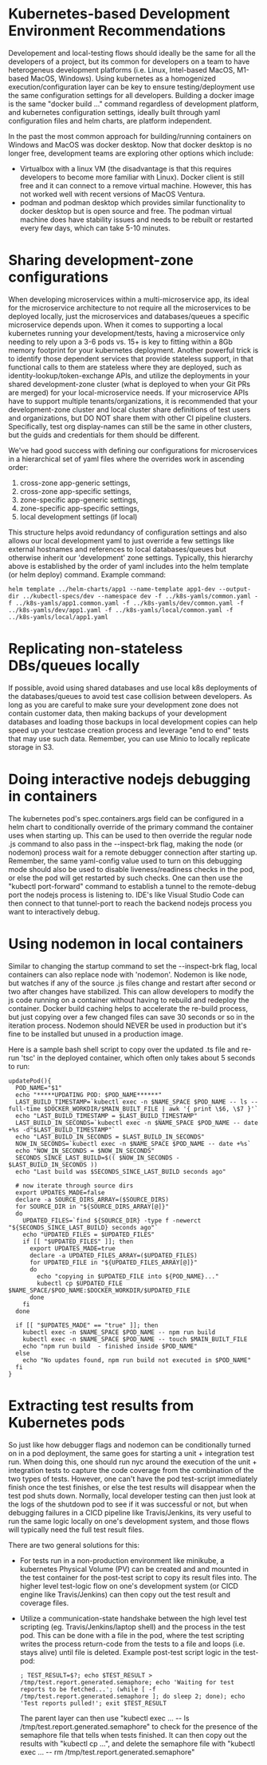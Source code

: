 # Kubernetes-based Development Environment Recommendations

Developement and local-testing flows should ideally be the same for all the developers of a project, but its
common for developers on a team to have heterogeneus development platforms (i.e. Linux, Intel-based MacOS, M1-based MacOS, Windows).
Using kubernetes as a homogenized execution/configuration layer can be key to ensure testing/deployment
use the same configuration settings for all developers.  Building a docker image is the same "docker build ..." command
regardless of development platform, and kubernetes configuration settings, ideally built through yaml configuration files and 
helm charts, are platform independent.

In the past the most common approach for building/running containers on Windows and MacOS
was docker desktop. Now that docker desktop is no longer free, development teams are exploring other
options which include:
* Virtualbox with a linux VM (the disadvantage is that this requires developers to become more
  familiar with Linux). Docker client is still free and it can connect to a remove virtual
  machine.  However, this has not worked well with recent versions of MacOS Ventura.
* podman and podman desktop which provides similar functionality to docker desktop but is
  open source and free.  The podman virtual machine does have stability issues and needs to be rebuilt
  or restarted every few days, which can take 5-10 minutes.

# Sharing development-zone configurations
When developing microservices within a multi-microservice app, its ideal for the microservice architecture to not require all the
microservices to be deployed locally, just the microservices and databases/queues a specific microservice depends upon.  When it comes to
supporting a local kubernetes running your development/tests, having a microservice only needing to rely upon a 3-6 pods vs. 15+ is key to
fitting within a 8Gb memory footprint for your kubernetes deployment.  Another powerful trick is to identify those dependent services that
provide stateless support, in that functional calls to them are stateless where they are deployed, such as identity-lookup/token-exchange
APIs, and utilize the deployments in your shared development-zone cluster (what is deployed to when your Git PRs are merged) for your
local-microservice needs.  If your microservice APIs have to support multiple tenants/organizations, it is recommended that your 
development-zone cluster and local cluster share definitions of test users and organizations, but DO NOT share them with other CI pipeline
clusters. Specifically, test org display-names can still be the same in other clusters, but the guids and credentials for them should be
different.

We've had good success with defining our configurations for microservices in a hierarchical set of yaml files where the overrides
work in ascending order:
1. cross-zone app-generic settings,
2. cross-zone app-specific settings,
3. zone-specific app-generic settings,
4. zone-specific app-specific settings,
5. local development settings (if local)

This structure helps avoid redundancy of configuration settings and also allows our local development yaml to just override a few settings
like external hostnames and references to local databases/queues but otherwise inherit our 'development' zone settings.  Typically, this
hierarchy above is established by the order of yaml includes into the helm template (or helm deploy) command.  Example command:
```
helm template ../helm-charts/app1 --name-template app1-dev --output-dir ../kubectl-specs/dev --namespace dev -f ../k8s-yamls/common.yaml -f ../k8s-yamls/app1.common.yaml -f ../k8s-yamls/dev/common.yaml -f ../k8s-yamls/dev/app1.yaml -f ../k8s-yamls/local/common.yaml -f ../k8s-yamls/local/app1.yaml
```

# Replicating non-stateless DBs/queues locally
If possible, avoid using shared databases and use local k8s deployments of the databases/queues to avoid test case collision between 
developers. As long as you are careful to make sure your development zone does not contain customer data, then making backups of your 
development databases and loading those backups in local development copies can help speed up your testcase creation process and leverage 
"end to end" tests that may use such data.  Remember, you can use Minio to locally replicate storage in S3.

# Doing interactive nodejs debugging in containers
The kubernetes pod's spec.containers.args field can be configured in a helm chart to conditionally override of the primary command the 
container uses when starting up.  This can be used to then override the regular node <my-app-entry>.js command to also pass in the 
--inspect-brk flag, making the node (or nodemon) process wait for a remote debugger connection after starting up.  Remember, the same 
yaml-config value used to turn on this debugging mode should also be used to disable liveness/readiness checks in the pod, or else the pod 
will get restarted by such checks.  One can then use the "kubectl port-forward" command to establish a tunnel to the remote-debug port the 
nodejs process is listening to.  IDE's like Visual Studio Code can then connect to that tunnel-port to reach the backend nodejs process you 
want to interactively debug.

# Using nodemon in local containers
Similar to changing the startup command to set the --inspect-brk flag, local containers can also replace node with 'nodemon'.  Nodemon is
like node, but watches if any of the source .js files change and restart after second or two after changes have stabilized.  This can 
allow developers to modify the js code running on a container without having to rebuild and redeploy the container.  Docker build caching 
helps to accelerate the re-build process, but just copying over a few changed files can save 30 seconds or so in the iteration process.
Nodemon should NEVER be used in production but it's fine to be installed but unused in a production image.

Here is a sample bash shell script to copy over the updated .ts file and re-run 'tsc' in the deployed container, which often only takes 
about 5 seconds to run:
```
updatePod(){
  POD_NAME="$1"
  echo "*****UPDATING POD: $POD_NAME******"
  LAST_BUILD_TIMESTAMP=`kubectl exec -n $NAME_SPACE $POD_NAME -- ls --full-time $DOCKER_WORKDIR/$MAIN_BUILT_FILE | awk '{ print \$6, \$7 }'`
  echo "LAST_BUILD_TIMESTAMP = $LAST_BUILD_TIMESTAMP"
  LAST_BUILD_IN_SECONDS=`kubectl exec -n $NAME_SPACE $POD_NAME -- date +%s -d"$LAST_BUILD_TIMESTAMP"`
  echo "LAST_BUILD_IN_SECONDS = $LAST_BUILD_IN_SECONDS"
  NOW_IN_SECONDS=`kubectl exec -n $NAME_SPACE $POD_NAME -- date +%s`
  echo "NOW_IN_SECONDS = $NOW_IN_SECONDS"
  SECONDS_SINCE_LAST_BUILD=$(( $NOW_IN_SECONDS - $LAST_BUILD_IN_SECONDS ))
  echo "Last build was $SECONDS_SINCE_LAST_BUILD seconds ago"

  # now iterate through source dirs
  export UPDATES_MADE=false
  declare -a SOURCE_DIRS_ARRAY=($SOURCE_DIRS)
  for SOURCE_DIR in "${SOURCE_DIRS_ARRAY[@]}"
  do
    UPDATED_FILES=`find ${SOURCE_DIR} -type f -newerct "${SECONDS_SINCE_LAST_BUILD} seconds ago"`
    echo "UPDATED_FILES = $UPDATED_FILES"
    if [[ "$UPDATED_FILES" ]]; then
      export UPDATES_MADE=true
      declare -a UPDATED_FILES_ARRAY=($UPDATED_FILES)
      for UPDATED_FILE in "${UPDATED_FILES_ARRAY[@]}"
      do
        echo "copying in $UPDATED_FILE into ${POD_NAME}..."
        kubectl cp $UPDATED_FILE $NAME_SPACE/$POD_NAME:$DOCKER_WORKDIR/$UPDATED_FILE
      done
    fi
  done

  if [[ "$UPDATES_MADE" == "true" ]]; then
    kubectl exec -n $NAME_SPACE $POD_NAME -- npm run build
    kubectl exec -n $NAME_SPACE $POD_NAME -- touch $MAIN_BUILT_FILE
    echo "npm run build  - finished inside $POD_NAME"
  else
    echo "No updates found, npm run build not executed in $POD_NAME"
  fi
}
```

# Extracting test results from Kubernetes pods
So just like how debugger flags and nodemon can be conditionally turned on in a pod deployment, the same goes for starting a unit + 
integration test run.  When doing this, one should run nyc around the execution of the unit + integration tests to capture the code 
coverage from the combination of the two types of tests.  However, one can't have the pod test-script immediately finish once the test 
finishes, or else the test results will disappear when the test pod shuts down.  Normally, local developer testing can then just look at 
the logs of the shutdown pod to see if it was successful or not, but when debugging failures in a CICD pipeline like Travis/Jenkins, its 
very useful to run the same logic locally on one's development system, and those flows will typically need the full test result files.

There are two general solutions for this:
* For tests run in a non-production environment like minikube, a kubernetes Physical Volume (PV) can be created and
and mounted in the test container for the post-test script to copy its result files into.  The higher level test-logic flow on one's
development system (or CICD engine like Travis/Jenkins) can then copy out the test result and coverage files. 

* Utilize a communication-state handshake between the high level test scripting (eg. Travis/Jenkins/laptop shell) and the process in the
test pod.  This can be done with a file in the pod, where the test scripting writes the process return-code from the tests to a file and
loops (i.e. stays alive) until file is deleted.  Example post-test script logic in the test-pod:
  ```
  ; TEST_RESULT=$?; echo $TEST_RESULT > /tmp/test.report.generated.semaphore; echo 'Waiting for test reports to be fetched...'; (while [ -f /tmp/test.report.generated.semaphore ]; do sleep 2; done); echo 'Test reports pulled!'; exit $TEST_RESULT
  ```
  The parent layer can then use "kubectl exec ... -- ls /tmp/test.report.generated.semaphore" to check for the presence of the semaphore file 
  that tells when tests finished.  It can then copy out the results with "kubectl cp ...", and delete the semaphore file with "kubectl exec 
  ... -- rm /tmp/test.report.generated.semaphore"
